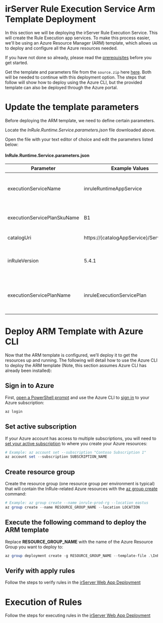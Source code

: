 irServer Rule Execution Service Arm Template Deployment
====
In this section we will be deploying the irServer Rule Execution Service.  This will create the Rule Execution app services.  To make this process easier, we'll be using an Azure Resource Manager (ARM) template, which allows us to deploy and configure all the Azure resources needed.

If you have not done so already, please read the [prerequisites](../README.md#prerequisites) before you get started.

Get the template and parameters file from the `source.zip` here [here](https://github.com/InRule/AzureAppServices/releases). Both will be needed to continue with this deployment option. The steps that follow will show how to deploy using the Azure CLI, but the provided template can also be deployed through the Azure portal.

# Update the template parameters

Before deploying the ARM template, we need to define certain parameters.

Locate the _InRule.Runtime.Service.parameters.json_ file downloaded above.

Open the file with your text editor of choice and edit the parameters listed below:

#### InRule.Runtime.Service.parameters.json
| Parameter | Example Values | Description |
| --------- | -------------- | ----------- |
| executionServiceName | inruleRuntimeAppService | Provide a name for the Azure App Service that the execution service will run on. |
| executionServicePlanSkuName | B1 | Describes runtime services plan's pricing tier and capacity. [Plan Details](https://azure.microsoft.com/en-us/pricing/details/app-service/)|
| catalogUri | https://{catalogAppService}/Service.svc | Provide the uri for the catalog service. |
| inRuleVersion | 5.4.1 | Provide the inRule version you wish to deploy, default value is the latest inRule version. |
| executionServicePlanName | inruleExecutionServicePlan | The name for the app Service Plan.  Leave blank for the value to be derived as `executionServiceName` + `Plan`|

# Deploy ARM Template with Azure CLI

Now that the ARM template is configured, we’ll deploy it to get the resources up and running. The following will detail how to use the Azure CLI to deploy the ARM template (Note, this section assumes Azure CLI has already been installed): 

## Sign in to Azure
First, [open a PowerShell prompt](https://docs.microsoft.com/en-us/powershell/scripting/setup/starting-windows-powershell) and use the Azure CLI to [sign in](https://docs.microsoft.com/en-us/cli/azure/authenticate-azure-cli) to your Azure subscription:
```powershell
az login
```

## Set active subscription
If your Azure account has access to multiple subscriptions, you will need to [set your active subscription](https://docs.microsoft.com/en-us/cli/azure/account#az-account-set) to where you create your Azure resources:
```powershell
# Example: az account set --subscription "Contoso Subscription 1"
az account set --subscription SUBSCRIPTION_NAME
```

## Create resource group
Create the resource group (one resource group per environment is typical) that will contain the InRule-related Azure resources with the [az group create](https://docs.microsoft.com/en-us/cli/azure/group#az-group-create) command:
```powershell
# Example: az group create --name inrule-prod-rg --location eastus
az group create --name RESOURCE_GROUP_NAME --location LOCATION
```

## Execute the following command to deploy the ARM template
Replace __RESOURCE_GROUP_NAME__ with the name of the Azure Resource Group you want to deploy to:
```powershell
az group deployment create -g RESOURCE_GROUP_NAME --template-file .\InRule.Runtime.Service.json --parameters .\InRule.Runtime.Service.parameters.json
```

## Verify with apply rules
Follow the steps to verify rules in the [irServer Web App Deployment](irserver-rule-execution-service.md#verify-with-apply-rules)

# Execution of Rules
Follow the steps for executing rules in the [irServer Web App Deployment](irserver-rule-execution-service.md#execution-of-rules)
